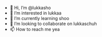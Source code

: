 - 👋 Hi, I’m @lukkasho
- 👀 I’m interested in lukkaa
- 🌱 I’m currently learning shoo
- 💞️ I’m looking to collaborate on lukkaschuh
- 📫 How to reach me yea

<!---
lukkasho/lukkasho is a ✨ special ✨ repository because its `README.md` (this file) appears on your GitHub profile.
You can click the Preview link to take a look at your changes.
--->
